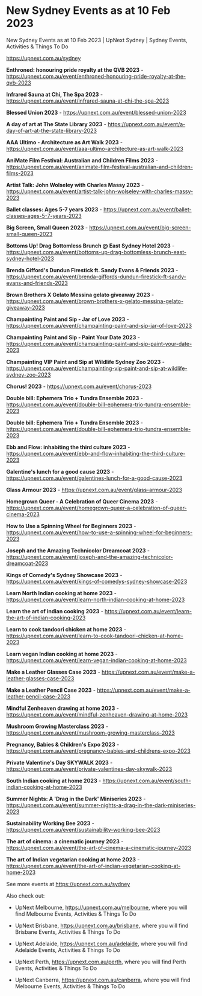 # New Sydney Events as at 10 Feb 2023
New Sydney Events as at 10 Feb 2023 | UpNext Sydney | Sydney Events, Activities &amp; Things To Do

https://upnext.com.au/sydney


**Enthroned: honouring pride royalty at the QVB 2023** - https://upnext.com.au/event/enthroned-honouring-pride-royalty-at-the-qvb-2023

**Infrared Sauna at Chi, The Spa 2023** - https://upnext.com.au/event/infrared-sauna-at-chi-the-spa-2023

**Blessed Union 2023** - https://upnext.com.au/event/blessed-union-2023

**A day of art at The State Library 2023** - https://upnext.com.au/event/a-day-of-art-at-the-state-library-2023

**AAA Ultimo - Architecture as Art Walk 2023** - https://upnext.com.au/event/aaa-ultimo-architecture-as-art-walk-2023

**AniMate Film Festival: Australian and Children Films 2023** - https://upnext.com.au/event/animate-film-festival-australian-and-children-films-2023

**Artist Talk: John Wolseley with Charles Massy 2023** - https://upnext.com.au/event/artist-talk-john-wolseley-with-charles-massy-2023

**Ballet classes: Ages 5-7 years 2023** - https://upnext.com.au/event/ballet-classes-ages-5-7-years-2023

**Big Screen, Small Queen 2023** - https://upnext.com.au/event/big-screen-small-queen-2023

**Bottoms Up! Drag Bottomless Brunch @ East Sydney Hotel 2023** - https://upnext.com.au/event/bottoms-up-drag-bottomless-brunch-east-sydney-hotel-2023

**Brenda Gifford's Dundun Firestick ft. Sandy Evans & Friends 2023** - https://upnext.com.au/event/brenda-giffords-dundun-firestick-ft-sandy-evans-and-friends-2023

**Brown Brothers X Gelato Messina gelato giveaway 2023** - https://upnext.com.au/event/brown-brothers-x-gelato-messina-gelato-giveaway-2023

**Champainting Paint and Sip - Jar of Love 2023** - https://upnext.com.au/event/champainting-paint-and-sip-jar-of-love-2023

**Champainting Paint and Sip - Paint Your Date 2023** - https://upnext.com.au/event/champainting-paint-and-sip-paint-your-date-2023

**Champainting VIP Paint and Sip at Wildlife Sydney Zoo 2023** - https://upnext.com.au/event/champainting-vip-paint-and-sip-at-wildlife-sydney-zoo-2023

**Chorus! 2023** - https://upnext.com.au/event/chorus-2023

**Double bill: Ephemera Trio + Tundra Ensemble 2023** - https://upnext.com.au/event/double-bill-ephemera-trio-tundra-ensemble-2023

**Double bill: Ephemera Trio + Tundra Ensemble 2023** - https://upnext.com.au/event/double-bill-ephemera-trio-tundra-ensemble-2023

**Ebb and Flow: inhabiting the third culture 2023** - https://upnext.com.au/event/ebb-and-flow-inhabiting-the-third-culture-2023

**Galentine's lunch for a good cause 2023** - https://upnext.com.au/event/galentines-lunch-for-a-good-cause-2023

**Glass Armour 2023** - https://upnext.com.au/event/glass-armour-2023

**Homegrown Queer - A Celebration of Queer Cinema 2023** - https://upnext.com.au/event/homegrown-queer-a-celebration-of-queer-cinema-2023

**How to Use a Spinning Wheel for Beginners 2023** - https://upnext.com.au/event/how-to-use-a-spinning-wheel-for-beginners-2023

**Joseph and the Amazing Technicolor Dreamcoat 2023** - https://upnext.com.au/event/joseph-and-the-amazing-technicolor-dreamcoat-2023

**Kings of Comedy's Sydney Showcase 2023** - https://upnext.com.au/event/kings-of-comedys-sydney-showcase-2023

**Learn North Indian cooking at home 2023** - https://upnext.com.au/event/learn-north-indian-cooking-at-home-2023

**Learn the art of indian cooking 2023** - https://upnext.com.au/event/learn-the-art-of-indian-cooking-2023

**Learn to cook tandoori chicken at home 2023** - https://upnext.com.au/event/learn-to-cook-tandoori-chicken-at-home-2023

**Learn vegan Indian cooking at home 2023** - https://upnext.com.au/event/learn-vegan-indian-cooking-at-home-2023

**Make a Leather Glasses Case 2023** - https://upnext.com.au/event/make-a-leather-glasses-case-2023

**Make a Leather Pencil Case 2023** - https://upnext.com.au/event/make-a-leather-pencil-case-2023

**Mindful Zenheaven drawing at home 2023** - https://upnext.com.au/event/mindful-zenheaven-drawing-at-home-2023

**Mushroom Growing Masterclass 2023** - https://upnext.com.au/event/mushroom-growing-masterclass-2023

**Pregnancy, Babies & Children's Expo 2023** - https://upnext.com.au/event/pregnancy-babies-and-childrens-expo-2023

**Private Valentine's Day SKYWALK 2023** - https://upnext.com.au/event/private-valentines-day-skywalk-2023

**South Indian cooking at home 2023** - https://upnext.com.au/event/south-indian-cooking-at-home-2023

**Summer Nights: A 'Drag in the Dark' Miniseries 2023** - https://upnext.com.au/event/summer-nights-a-drag-in-the-dark-miniseries-2023

**Sustainability Working Bee 2023** - https://upnext.com.au/event/sustainability-working-bee-2023

**The art of cinema: a cinematic journey 2023** - https://upnext.com.au/event/the-art-of-cinema-a-cinematic-journey-2023

**The art of Indian vegetarian cooking at home 2023** - https://upnext.com.au/event/the-art-of-indian-vegetarian-cooking-at-home-2023



See more events at https://upnext.com.au/sydney


Also check out:

* UpNext Melbourne, https://upnext.com.au/melbourne, where you will find Melbourne Events, Activities & Things To Do

* UpNext Brisbane, https://upnext.com.au/brisbane, where you will find Brisbane Events, Activities & Things To Do

* UpNext Adelaide, https://upnext.com.au/adelaide, where you will find Adelaide Events, Activities & Things To Do

* UpNext Perth, https://upnext.com.au/perth, where you will find Perth Events, Activities & Things To Do

* UpNext Canberra, https://upnext.com.au/canberra, where you will find Melbourne Events, Activities & Things To Do